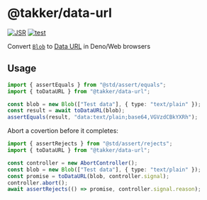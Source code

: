 # @takker/data-url

[![JSR](https://jsr.io/badges/@takker/data-url)](https://jsr.io/@takker/data-url)
[![test](https://github.com/takker99/data-url-js/workflows/ci/badge.svg)](https://github.com/takker99/data-url-js/actions?query=workflow%3Aci)

Convert [`Blob`](https://developer.mozilla.org/docs/Web/API/Blob) to [Data URL](https://developer.mozilla.org/docs/Web/URI/Schemes/data) in Deno/Web browsers

## Usage

```ts
import { assertEquals } from "@std/assert/equals";
import { toDataURL } from "@takker/data-url";

const blob = new Blob(["Test data"], { type: "text/plain" });
const result = await toDataURL(blob);
assertEquals(result, "data:text/plain;base64,VGVzdCBkYXRh");
```

Abort a covertion before it completes:

```ts
import { assertRejects } from "@std/assert/rejects";
import { toDataURL } from "@takker/data-url";

const controller = new AbortController();
const blob = new Blob(["Test data"], { type: "text/plain" });
const promise = toDataURL(blob, controller.signal);
controller.abort();
await assertRejects(() => promise, controller.signal.reason);
```
